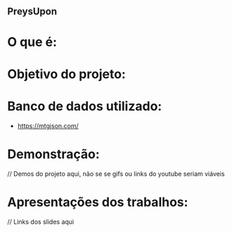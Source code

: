 ## PreysUpon

# O que é:

# Objetivo do projeto:

# Banco de dados utilizado:

- https://mtgjson.com/

# Demonstração:
// Demos do projeto aqui, não se se gifs ou links do youtube seriam viáveis

# Apresentações dos trabalhos:

// Links dos slides aqui